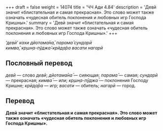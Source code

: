+++
draft = false
weight = 14074
title = 'ЧЧ Ади 4.84'
description = 'Девӣ значит «блистательная и самая прекрасная». Это слово может также означать «чудесная обитель поклонения и любовных игр Господа Кришны».'
summary = 'Девӣ значит «блистательная и самая прекрасная». Это слово может также означать «чудесная обитель поклонения и любовных игр Господа Кришны».'
+++

_‘девӣ’ кахи дйотама̄на̄, парама̄ сундарӣ  
кимва̄, кр̣шн̣а-пӯджа̄-крӣд̣а̄ра васати нагарӣ_

## Пословный перевод

_девӣ_ — слово _девӣ_; _дйотама̄на̄_ — сияющая; _парама̄_ — самая; _сундарӣ_ — прекрасная; _кимва̄_ — или; _кр̣шн̣а_\-_пӯджа̄_ — поклонения Господу Кришне; _крӣд̣а̄ра_ — игр; _васати_ — обитель; _нагарӣ_ — город.

## Перевод

**Девӣ значит «блистательная и самая прекрасная». Это слово может также означать «чудесная обитель поклонения и любовных игр Господа Кришны».**

